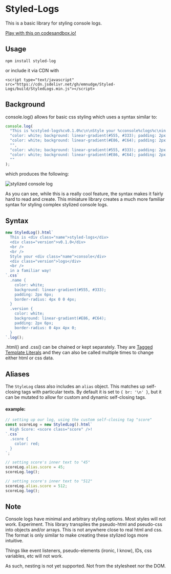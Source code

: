 # Styled-Logs

This is a basic library for styling console logs.

[Play with this on codesandbox.io!](https://codesandbox.io/s/styledconsolelogs-pc4lv)

## Usage

```
npm install styled-log
```

or include it via CDN with

```
<script type="text/javascript" src="https://cdn.jsdelivr.net/gh/emnudge/Styled-Logs/build/StyledLogs.min.js"></script>
```

## Background

console.log() allows for basic css styling which uses a syntax similar to:

```javascript
console.log(
  "This is %cstyled-logs%cv0.1.0%c\n\nStyle your %cconsole%clogs%c\nin a familiar way!",
  "color: white; background: linear-gradient(#555, #333); padding: 2px 6px; border-radius: 4px 0 0 4px;",
  "color: white; background: linear-gradient(#E86, #C64); padding: 2px 6px; border-radius: 0 4px 4px 0;",
  "",
  "color: white; background: linear-gradient(#555, #333); padding: 2px 6px; border-radius: 4px 0 0 4px;",
  "color: white; background: linear-gradient(#E86, #C64); padding: 2px 6px; border-radius: 0 4px 4px 0;",
  ""
);
```

which produces the following:

![stylized console log](https://i.imgur.com/vwKcepp.png)

As you can see, while this is a really cool feature, the syntax makes it fairly hard to read and create.
This miniature library creates a much more familiar syntax for styling complex stylized console logs.

## Syntax

```javascript
new StyledLog().html`
  This is <div class="name">styled-logs</div>
  <div class="version">v0.1.0</div>
  <br />
  <br />
  Style your <div class="name">console</div>
  <div class="version">logs</div>
  <br />
  in a familiar way!
`.css`
  .name { 
    color: white;
    background: linear-gradient(#555, #333);
    padding: 2px 6px;
    border-radius: 4px 0 0 4px;
  }
  .version {
    color: white;
    background: linear-gradient(#E86, #C64);
    padding: 2px 6px;
    border-radius: 0 4px 4px 0;
  }
`.log();
```

.html() and .css() can be chained or kept separately. They are [Tagged Template Literals](https://developer.mozilla.org/en-US/docs/Web/JavaScript/Reference/Template_literals#Tagged_templates) and they can also be called multiple times to change either html or css data.

## Aliases

The `StyleLog` class also includes an `alias` object. This matches up self-closing tags with particular texts. By default it is set to `{ br: '\n' }`, but it can be mutated to allow for custom and dynamic self-closing tags.

#### example:

```javascript
// setting up our log, using the custom self-closing tag "score"
const scoreLog = new StyledLog().html`
  High Score: <score class="score" />!
`.css`
  .score {
    color: red;
  }
`;

// setting score's inner text to "45"
scoreLog.alias.score = 45;
scoreLog.log();

// setting score's inner text to "512"
scoreLog.alias.score = 512;
scoreLog.log();
```

## Note

Console logs have minimal and arbitrary styling options. Most styles will not work. Experiment.
This library transpiles the pseudo-html and pseudo-css into objects and/or arrays. This is not anywhere close to real html and css.
The format is only similar to make creating these stylized logs more intuitive.

Things like event listeners, pseudo-elements (ironic, I know), IDs, css variables, etc will not work.

As such, nesting is not yet supported. Not from the stylesheet nor the DOM.
